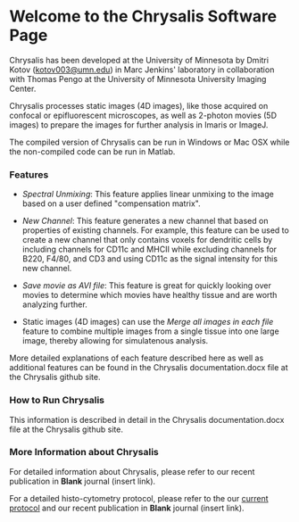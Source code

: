 # Welcome to the Chrysalis Software Page

Chrysalis has been developed at the University of Minnesota by Dmitri Kotov (kotov003@umn.edu) in Marc Jenkins' laboratory in collaboration with Thomas Pengo at the University of Minnesota University Imaging Center. 

Chrysalis processes static images (4D images), like those acquired on confocal or epifluorescent microscopes, as well as 2-photon movies (5D images) to prepare the images for further analysis in Imaris or ImageJ. 

The compiled version of Chrysalis can be run in Windows or Mac OSX while the non-compiled code can be run in Matlab. 

### Features

* *Spectral Unmixing*: This feature applies linear unmixing to the image based on a user defined "compensation matrix".

* *New Channel*: This feature generates a new channel that based on properties of existing channels. For example, this feature can be used to create a new channel that only contains voxels for dendritic cells by including channels for CD11c and MHCII while excluding channels for B220, F4/80, and CD3 and using CD11c as the signal intensity for this new channel.

* *Save movie as AVI file*: This feature is great for quickly looking over movies to determine which movies have healthy tissue and are worth analyzing further.

* Static images (4D images) can use the *Merge all images in each file* feature to combine multiple images from a single tissue into one large image, thereby allowing for simulatenous analysis.


More detailed explanations of each feature described here as well as additional features can be found in the Chrysalis documentation.docx file at the Chrysalis github site.

### How to Run Chrysalis
 
This information is described in detail in the Chrysalis documentation.docx file at the Chrysalis github site.

### More Information about Chrysalis

For detailed information about Chrysalis, please refer to our recent publication in **Blank** journal (insert link).

For a detailed histo-cytometry protocol, please refer to the our [current protocol](http://www.jenkinslab.umn.edu/Jenkins_Lab_2/protocols.html) and our recent publication in **Blank** journal (insert link).





